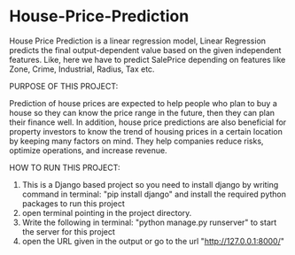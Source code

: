 # House-Price-Prediction

House Price Prediction is a linear regression model,
Linear Regression predicts the final output-dependent value based on the given independent features. 
Like, here we have to predict SalePrice depending on features like Zone, Crime, Industrial, Radius, Tax etc.

PURPOSE OF THIS PROJECT:

Prediction of house prices are expected to help people who plan to buy a house so they can know the price range in the future, then they can plan their finance well. 
In addition, house price predictions are also beneficial for property investors to know the trend of housing prices in a certain location by keeping many factors on mind.
They help companies reduce risks, optimize operations, and increase revenue.

HOW TO RUN THIS PROJECT:

1. This is a Django based project so you need to install django by writing command in terminal: "pip install django" and install the required python packages to run this project 
2. open terminal pointing in the project directory. 
3. Write the following in terminal: "python manage.py runserver" to start the server for this project 
4. open the URL given in the output or go to the url "http://127.0.0.1:8000/"

